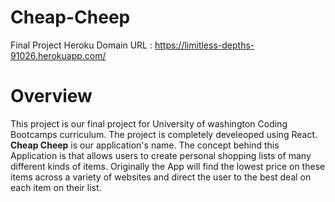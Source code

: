# Cheap-Cheep
Final Project
Heroku Domain URL : https://limitless-depths-91026.herokuapp.com/

# Overview
This project is our final project for University of washington Coding Bootcamps curriculum. The project is completely develeoped using React. **Cheap Cheep** is our application's name. The concept behind this Application is that allows users to create personal shopping lists of many different kinds of items. Originally the App will find the lowest price on these items across a variety of websites and direct the user to the best deal on each item on their list.
